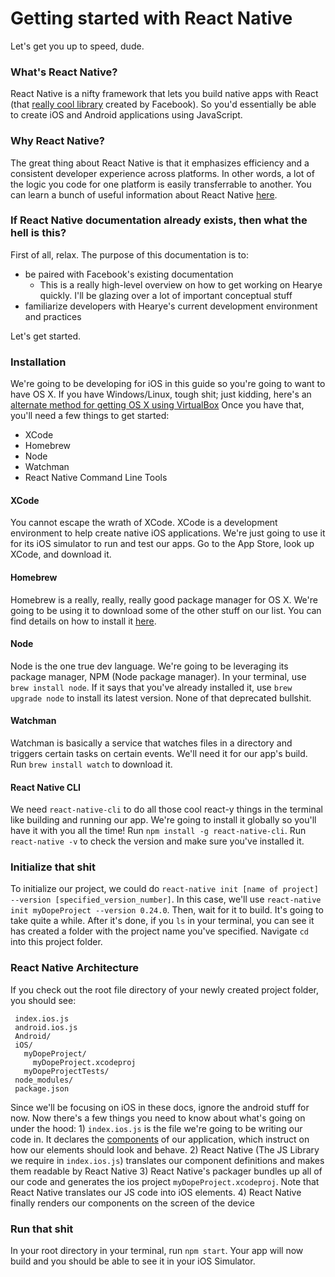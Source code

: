 # Getting started with React Native

Let's get you up to speed, dude. 

### What's React Native? 
React Native is a nifty framework that lets you build native apps with React (that [really cool library](https://facebook.github.io/react/) created by Facebook). So you'd essentially be able to create iOS and Android applications using JavaScript. 

### Why React Native? 
The great thing about React Native is that it emphasizes efficiency and a consistent developer experience across platforms. In other words, a lot of the logic you code for one platform is easily transferrable to another. You can learn a bunch of useful information about React Native [here](https://facebook.github.io/react-native).

### If React Native documentation already exists, then what the hell is this? 
First of all, relax. The purpose of this documentation is to:
  - be paired with Facebook's existing documentation
    - This is a really high-level overview on how to get working on Hearye quickly. I'll be glazing over a lot of important conceptual stuff
  - familiarize developers with Hearye's current development environment and practices 

Let's get started.

### Installation
We're going to be developing for iOS in this guide so you're going to want to have OS X. If you have Windows/Linux, tough shit; just kidding, here's an [alternate method for getting OS X using VirtualBox](http://lifehacker.com/5938332/how-to-run-mac-os-x-on-any-windows-pc-using-virtualbox) Once you have that, you'll need a few things to get started:
  - XCode
  - Homebrew
  - Node
  - Watchman
  - React Native Command Line Tools

#### XCode
  You cannot escape the wrath of XCode. XCode is a development environment to help create native iOS applications. We're just going to use it for its iOS simulator to run and test our apps. Go to the App Store, look up XCode, and download it. 

#### Homebrew
  Homebrew is a really, really, really good package manager for OS X. We're going to be using it to download some of the other stuff on our list. You can find details on how to install it [here](http://brew.sh/). 

#### Node
  Node is the one true dev language. We're going to be leveraging its package manager, NPM (Node package manager).
  In your terminal, use `brew install node`. If it says that you've already installed it, use `brew upgrade node` to install its latest version. None of that deprecated bullshit. 

#### Watchman
  Watchman is basically a service that watches files in a directory and triggers certain tasks on certain events. We'll need it for our app's build.
  Run `brew install watch` to download it. 

#### React Native CLI
  We need `react-native-cli` to do all those cool react-y things in the terminal like building and running our app. We're going to install it globally so you'll have it with you all the time!
  Run `npm install -g react-native-cli`. Run `react-native -v` to check the version and make sure you've installed it. 

### Initialize that shit
  To initialize our project, we could do `react-native init [name of project] --version [specified_version_number]`. In this case, we'll use `react-native init myDopeProject --version 0.24.0`. Then, wait for it to build. It's going to take quite a while. 
  After it's done, if you `ls` in your terminal, you can see it has created a folder with the project name you've specified. Navigate `cd` into this project folder.

### React Native Architecture
  If you check out the root file directory of your newly created project folder, you should see:
 
 ```
  index.ios.js
  android.ios.js 
  Android/
  iOS/
    myDopeProject/
      myDopeProject.xcodeproj
    myDopeProjectTests/
  node_modules/
  package.json
```
  
  Since we'll be focusing on iOS in these docs, ignore the android stuff for now. 
  Now there's a few things you need to know about what's going on under the hood:
    1) `index.ios.js` is the file we're going to be writing our code in. It declares the [components](02-components-and-jsx.md) of our application, which instruct on how our elements should look and behave.
    2) React Native (The JS Library we require in `index.ios.js`) translates our component definitions and makes them readable by React Native
    3) React Native's packager bundles up all of our code and generates the ios project `myDopeProject.xcodeproj`. Note that React Native translates our JS code into iOS elements.
    4) React Native finally renders our components on the screen of the device


### Run that shit
  In your root directory in your terminal, run `npm start`. Your app will now build and you should be able to see it in your iOS Simulator.




